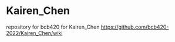 # Kairen_Chen
repository for bcb420 for Kairen_Chen
https://github.com/bcb420-2022/Kairen_Chen/wiki
